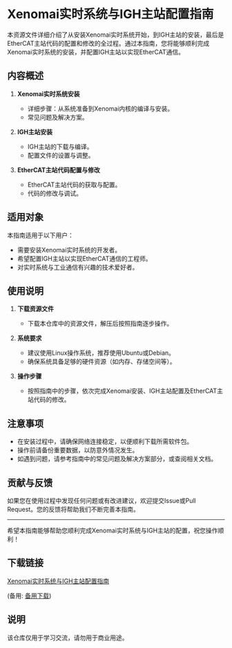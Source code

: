 # Xenomai实时系统与IGH主站配置指南

本资源文件详细介绍了从安装Xenomai实时系统开始，到IGH主站的安装，最后是EtherCAT主站代码的配置和修改的全过程。通过本指南，您将能够顺利完成Xenomai实时系统的安装，并配置IGH主站以实现EtherCAT通信。

## 内容概述

1. **Xenomai实时系统安装**
   - 详细步骤：从系统准备到Xenomai内核的编译与安装。
   - 常见问题及解决方案。

2. **IGH主站安装**
   - IGH主站的下载与编译。
   - 配置文件的设置与调整。

3. **EtherCAT主站代码配置与修改**
   - EtherCAT主站代码的获取与配置。
   - 代码的修改与调试。

## 适用对象

本指南适用于以下用户：
- 需要安装Xenomai实时系统的开发者。
- 希望配置IGH主站以实现EtherCAT通信的工程师。
- 对实时系统与工业通信有兴趣的技术爱好者。

## 使用说明

1. **下载资源文件**
   - 下载本仓库中的资源文件，解压后按照指南逐步操作。

2. **系统要求**
   - 建议使用Linux操作系统，推荐使用Ubuntu或Debian。
   - 确保系统具备足够的硬件资源（如内存、存储空间等）。

3. **操作步骤**
   - 按照指南中的步骤，依次完成Xenomai安装、IGH主站配置及EtherCAT主站代码的修改。

## 注意事项

- 在安装过程中，请确保网络连接稳定，以便顺利下载所需软件包。
- 操作前请备份重要数据，以防意外情况发生。
- 如遇到问题，请参考指南中的常见问题及解决方案部分，或查阅相关文档。

## 贡献与反馈

如果您在使用过程中发现任何问题或有改进建议，欢迎提交Issue或Pull Request。您的反馈将帮助我们不断完善本指南。

---

希望本指南能够帮助您顺利完成Xenomai实时系统与IGH主站的配置，祝您操作顺利！

## 下载链接
[Xenomai实时系统与IGH主站配置指南](https://pan.quark.cn/s/99a6677fabc2) 

(备用: [备用下载](https://pan.baidu.com/s/1NOjsfSjlWxaCAQvVX3CefA?pwd=1234))

## 说明

该仓库仅用于学习交流，请勿用于商业用途。
